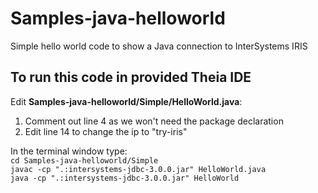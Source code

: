 # Samples-java-helloworld
Simple hello world code to show a Java connection to InterSystems IRIS

## To run this code in provided Theia IDE
  
Edit **Samples-java-helloworld/Simple/HelloWorld.java**:  

1. Comment out line 4 as we won't need the package declaration
2. Edit line 14 to change the ip to "try-iris"

In the terminal window type:  
    `cd Samples-java-helloworld/Simple`  
    `javac -cp ".:intersystems-jdbc-3.0.0.jar" HelloWorld.java`  
    `java -cp ".:intersystems-jdbc-3.0.0.jar" HelloWorld`  

